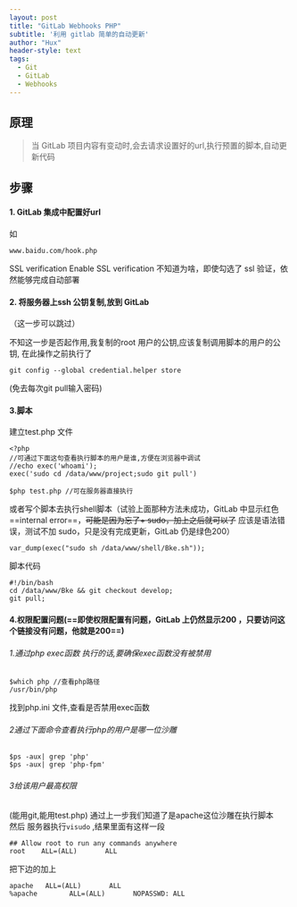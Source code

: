 ```yaml
---
layout: post
title: "GitLab Webhooks PHP"
subtitle: '利用 gitlab 简单的自动更新'
author: "Hux"
header-style: text
tags:
  - Git
  - GitLab
  - Webhooks
---
```

##  原理
> 当 GitLab 项目内容有变动时,会去请求设置好的url,执行预置的脚本,自动更新代码 


## 步骤
#### 1. GitLab 集成中配置好url

如
```
www.baidu.com/hook.php
```
SSL verification
Enable SSL verification
不知道为啥，即使勾选了 ssl 验证，依然能够完成自动部署

#### 2. 将服务器上ssh 公钥复制,放到 GitLab
（这一步可以跳过）

不知这一步是否起作用,我复制的root 用户的公钥,应该复制调用脚本的用户的公钥,
在此操作之前执行了
```
git config --global credential.helper store
```
(免去每次git pull输入密码)
#### 3.脚本
建立test.php 文件
```
<?php 
//可通过下面这句查看执行脚本的用户是谁,方便在浏览器中调试
//echo exec('whoami');
exec('sudo cd /data/www/project;sudo git pull')
```
```
$php test.php //可在服务器直接执行
```
或者写个脚本去执行shell脚本（试验上面那种方法未成功，GitLab 中显示红色 ==internal error==，~~可能是因为忘了+ sudo，加上之后就可以了~~ 应该是语法错误，测试不加 sudo，只是没有完成更新，GitLab 仍是绿色200）
```
var_dump(exec("sudo sh /data/www/shell/Bke.sh"));
```
脚本代码

```
#!/bin/bash
cd /data/www/Bke && git checkout develop;
git pull;
```

#### 4.权限配置问题(==即使权限配置有问题，GitLab 上仍然显示200 ，只要访问这个链接没有问题，他就是200==)
###### 1.通过php exec函数 执行的话,要确保exec函数没有被禁用
```
$which php //查看php路径
/usr/bin/php
```
找到php.ini 文件,查看是否禁用exec函数

###### 2通过下面命令查看执行php的用户是哪一位沙雕
```
$ps -aux| grep 'php'
$ps -aux| grep 'php-fpm'
```

###### 3给该用户最高权限
(能用git,能用test.php)
通过上一步我们知道了是apache这位沙雕在执行脚本  
然后 服务器执行`visudo`
,结果里面有这样一段
```
## Allow root to run any commands anywhere
root    ALL=(ALL)       ALL

```
把下边的加上
```
apache   ALL=(ALL)       ALL
%apache        ALL=(ALL)       NOPASSWD: ALL
```



